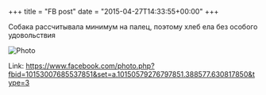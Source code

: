 +++
title = "FB post"
date = "2015-04-27T14:33:55+00:00"
+++

Собака рассчитывала минимум на палец, поэтому хлеб ела без особого удовольствия

![Photo](https://scontent.xx.fbcdn.net/v/t1.0-0/p130x130/17920_10153007685537851_4159698963267744406_n.jpg?oh=8c4dee8485bef5647d9b0a39a700ea48&oe=59AD98D7)


Link: https://www.facebook.com/photo.php?fbid=10153007685537851&set=a.10150579276797851.388577.630817850&type=3
